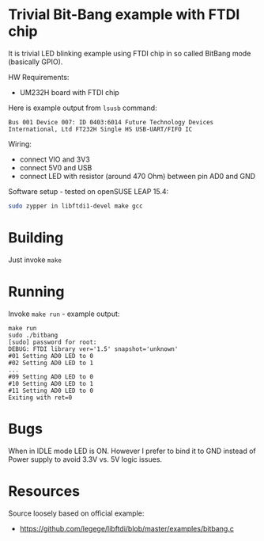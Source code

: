 # Trivial Bit-Bang example with FTDI chip

It is trivial LED blinking example using FTDI chip in so called
BitBang mode (basically GPIO).

HW Requirements:
- UM232H board with FTDI chip

Here is example output from `lsusb` command:
```
Bus 001 Device 007: ID 0403:6014 Future Technology Devices International, Ltd FT232H Single HS USB-UART/FIFO IC
```

Wiring:
- connect VIO and 3V3
- connect 5V0 and USB
- connect LED with resistor (around 470 Ohm) between pin AD0 and GND

Software setup - tested on openSUSE LEAP 15.4:
```bash
sudo zypper in libftdi1-devel make gcc
```
# Building

Just invoke `make`

# Running

Invoke `make run` - example output:
```
make run
sudo ./bitbang
[sudo] password for root: 
DEBUG: FTDI library ver='1.5' snapshot='unknown'
#01 Setting AD0 LED to 0
#02 Setting AD0 LED to 1
...
#09 Setting AD0 LED to 0
#10 Setting AD0 LED to 1
#11 Setting AD0 LED to 0
Exiting with ret=0
```

# Bugs

When in IDLE mode LED is ON. However I prefer to bind it to GND instead
of Power supply to avoid 3.3V vs. 5V logic issues.

# Resources

Source loosely based on official example:
- https://github.com/legege/libftdi/blob/master/examples/bitbang.c



